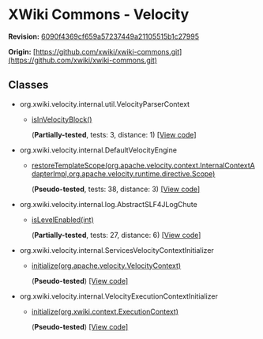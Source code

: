 # XWiki Commons - Velocity

**Revision:** [6090f4369cf659a57237449a21105515b1c27995](https://github.com/xwiki/xwiki-commons/blob/6090f4369cf659a57237449a21105515b1c27995/xwiki-commons-core/xwiki-commons-velocity/src/main/java/)

**Origin:** [https://github.com/xwiki/xwiki-commons.git](https://github.com/xwiki/xwiki-commons.git)

## Classes


* org.xwiki.velocity.internal.util.VelocityParserContext

    - [isInVelocityBlock()](methods/org.xwiki.velocity.internal.util.VelocityParserContext.isInVelocityBlock().md)

        (**Partially-tested**, tests: 3, distance: 1) [[View code]](https://github.com/xwiki/xwiki-commons/blob/6090f4369cf659a57237449a21105515b1c27995/xwiki-commons-core/xwiki-commons-velocity/src/main/java//org/xwiki/velocity/internal/util/VelocityParserContext.java#L93)


* org.xwiki.velocity.internal.DefaultVelocityEngine

    - [restoreTemplateScope(org.apache.velocity.context.InternalContextAdapterImpl,org.apache.velocity.runtime.directive.Scope)](methods/org.xwiki.velocity.internal.DefaultVelocityEngine.restoreTemplateScope(org.apache.velocity.context.InternalContextAdapterImpl,org.apache.velocity.runtime.directive.Scope).md)

        (**Pseudo-tested**, tests: 38, distance: 3) [[View code]](https://github.com/xwiki/xwiki-commons/blob/6090f4369cf659a57237449a21105515b1c27995/xwiki-commons-core/xwiki-commons-velocity/src/main/java//org/xwiki/velocity/internal/DefaultVelocityEngine.java#L180)


* org.xwiki.velocity.internal.log.AbstractSLF4JLogChute

    - [isLevelEnabled(int)](methods/org.xwiki.velocity.internal.log.AbstractSLF4JLogChute.isLevelEnabled(int).md)

        (**Partially-tested**, tests: 27, distance: 6) [[View code]](https://github.com/xwiki/xwiki-commons/blob/6090f4369cf659a57237449a21105515b1c27995/xwiki-commons-core/xwiki-commons-velocity/src/main/java//org/xwiki/velocity/internal/log/AbstractSLF4JLogChute.java#L89)


* org.xwiki.velocity.internal.ServicesVelocityContextInitializer

    - [initialize(org.apache.velocity.VelocityContext)](methods/org.xwiki.velocity.internal.ServicesVelocityContextInitializer.initialize(org.apache.velocity.VelocityContext).md)

        (**Pseudo-tested**) [[View code]](https://github.com/xwiki/xwiki-commons/blob/6090f4369cf659a57237449a21105515b1c27995/xwiki-commons-core/xwiki-commons-velocity/src/main/java//org/xwiki/velocity/internal/ServicesVelocityContextInitializer.java#L52)


* org.xwiki.velocity.internal.VelocityExecutionContextInitializer

    - [initialize(org.xwiki.context.ExecutionContext)](methods/org.xwiki.velocity.internal.VelocityExecutionContextInitializer.initialize(org.xwiki.context.ExecutionContext).md)

        (**Pseudo-tested**) [[View code]](https://github.com/xwiki/xwiki-commons/blob/6090f4369cf659a57237449a21105515b1c27995/xwiki-commons-core/xwiki-commons-velocity/src/main/java//org/xwiki/velocity/internal/VelocityExecutionContextInitializer.java#L63)

